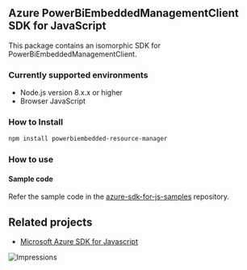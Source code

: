 ## Azure PowerBiEmbeddedManagementClient SDK for JavaScript

This package contains an isomorphic SDK for PowerBiEmbeddedManagementClient.

### Currently supported environments

- Node.js version 8.x.x or higher
- Browser JavaScript

### How to Install

```bash
npm install powerbiembedded-resource-manager
```

### How to use

#### Sample code

Refer the sample code in the [azure-sdk-for-js-samples](https://github.com/Azure/azure-sdk-for-js-samples) repository.

## Related projects

- [Microsoft Azure SDK for Javascript](https://github.com/Azure/azure-sdk-for-js)


![Impressions](https://azure-sdk-impressions.azurewebsites.net/api/impressions/azure-sdk-for-js%2Fsdk%2Fcdn%2Farm-cdn%2FREADME.png)